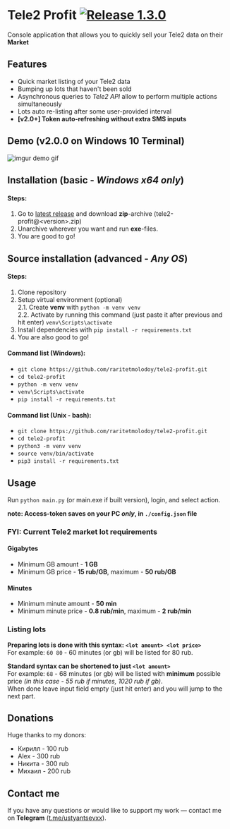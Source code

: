 # Tele2 Profit [![Release 1.3.0](https://img.shields.io/github/v/release/raritetmolodoy/tele2-profit?color=black&label=%20)](https://github.com/raritetmolodoy/tele2-profit/releases)

Console application that allows you to quickly sell your Tele2 data on their **Market**

## Features
* Quick market listing of your Tele2 data
* Bumping up lots that haven't been sold
* Asynchronous queries to _Tele2 API_ allow to perform multiple actions simultaneously
* Lots auto re-listing after some user-provided interval
* **[v2.0+] Token auto-refreshing without extra SMS inputs**


## Demo (v2.0.0 on Windows 10 Terminal)
![imgur demo gif](https://i.imgur.com/Ciy2tp3.gif)


## Installation (basic - *Windows x64 only*)
#### Steps:
1. Go to [latest release](https://github.com/raritetmolodoy/tele2-profit/releases/latest)
and download **zip**-archive (tele2-profit@\<version\>.zip)
2. Unarchive wherever you want and run **exe**-files.
3. You are good to go!


## Source installation (advanced - _Any OS_)
#### Steps:
1. Clone repository
2. Setup virtual environment (optional)  
    2.1. Create **venv** with `python -m venv venv`  
    2.2. Activate by running this command (just paste it after previous and hit enter) `venv\Scripts\activate`
3. Install dependencies with `pip install -r requirements.txt`
4. You are also good to go!

#### Command list (Windows):
* `git clone https://github.com/raritetmolodoy/tele2-profit.git`
* `cd tele2-profit`
* `python -m venv venv`
* `venv\Scripts\activate`
* `pip install -r requirements.txt`

#### Command list (Unix - bash):
* `git clone https://github.com/raritetmolodoy/tele2-profit.git`
* `cd tele2-profit`
* `python3 -m venv venv`
* `source venv/bin/activate`
* `pip3 install -r requirements.txt`


## Usage
Run `python main.py` (or main.exe if built version), login, and select action.

**note: Access-token saves on your PC _only_, in `./config.json` file** 

### FYI: Current Tele2 market lot requirements

#### Gigabytes
* Minimum GB amount - **1 GB**
* Minimum GB price - **15 rub/GB**, maximum - **50 rub/GB**

#### Minutes
* Minimum minute amount - **50 min**
* Minimum minute price - **0.8 rub/min**, maximum - **2 rub/min**

### Listing lots
**Preparing lots is done with this syntax: `<lot amount> <lot price>`**  
For example: `60 80` - 60 minutes (or gb) will be listed for 80 rub.  

**Standard syntax can be shortened to just `<lot amount>`**   
For example: `68` -  68 minutes (or gb) will be listed with **minimum** possible price *(in this case - 55 rub if minutes, 1020 rub if gb)*.  
When done leave input field empty (just hit enter) and you will jump to the next part.

## Donations
Huge thanks to my donors:
* Кирилл - 100 rub
* Alex - 300 rub
* Никита - 300 rub
* Михаил - 200 rub  

## Contact me
If you have any questions or would like to support my work — contact me on **Telegram** ([t.me/ustyantsevxx](https://t.me/ustyantsevxx)).
